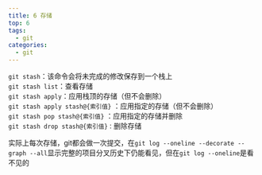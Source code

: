 ```yaml
---
title: 6 存储
top: 6
tags:
  - git
categories:
  - git
---
```


`git stash`：该命令会将未完成的修改保存到一个栈上<br>`git stash list`：查看存储<br>`git stash apply`：应用栈顶的存储（但不会删除）<br>`git stash apply stash@{索引值}` ：应用指定的存储（但不会删除）<br>`git stash pop stash@{索引值}` ：应用指定的存储并删除<br>`git stash drop stash@{索引值}：`删除存储

实际上每次存储，git都会做一次提交，在`git log --oneline --decorate --graph --all`显示完整的项目分叉历史下仍能看见，但在`git log --oneline`是看不见的

